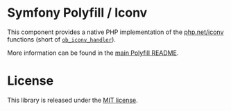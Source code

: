 Symfony Polyfill / Iconv
========================

This component provides a native PHP implementation of the
[php.net/iconv](http://php.net/iconv) functions
(short of [`ob_iconv_handler`](http://php.net/manual/en/function.ob-iconv-handler.php)).

More information can be found in the
[main Polyfill README](https://github.com/symfony/polyfill/blob/master/README.md).

License
=======

This library is released under the [MIT license](LICENSE).
